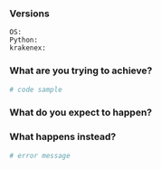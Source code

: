 ### Versions

```
OS:       
Python:   
krakenex: 
```

### What are you trying to achieve?



``` python
# code sample

```

### What do you expect to happen?



### What happens instead?



``` python
# error message

```
